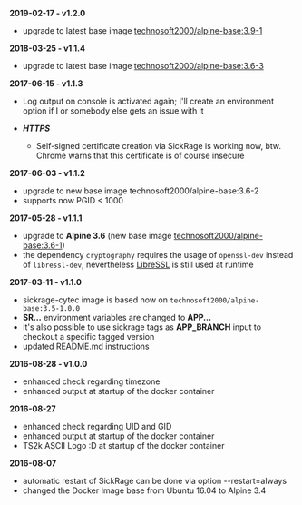 **2019-02-17 - v1.2.0**

 * upgrade to latest base image [technosoft2000/alpine-base:3.9-1](https://hub.docker.com/r/technosoft2000/alpine-base/)

**2018-03-25 - v1.1.4**

 * upgrade to latest base image [technosoft2000/alpine-base:3.6-3](https://hub.docker.com/r/technosoft2000/alpine-base/)

**2017-06-15 - v1.1.3**

 * Log output on console is activated again; I'll create an environment option if I or somebody else gets an issue with it 

 * **___HTTPS___**
   - Self-signed certificate creation via SickRage is working now, 
     btw. Chrome warns that this certificate is of course insecure

**2017-06-03 - v1.1.2**

 * upgrade to new base image technosoft2000/alpine-base:3.6-2
 * supports now PGID < 1000

**2017-05-28 - v1.1.1**

 * upgrade to __Alpine 3.6__ (new base image [technosoft2000/alpine-base:3.6-1](https://hub.docker.com/r/technosoft2000/alpine-base/))
 * the dependency ```cryptography``` requires the usage of ```openssl-dev``` instead of ```libressl-dev```, nevertheless [LibreSSL](https://www.libressl.org/) is still used at runtime

**2017-03-11 - v1.1.0**

 * sickrage-cytec image is based now on ```technosoft2000/alpine-base:3.5-1.0.0```
 * __SR...__ environment variables are changed to __APP...__
 * it's also possible to use sickrage tags as __APP_BRANCH__ input to checkout a specific tagged version
 * updated README.md instructions

**2016-08-28 - v1.0.0**

 * enhanced check regarding timezone
 * enhanced output at startup of the docker container

**2016-08-27**

 * enhanced check regarding UID and GID
 * enhanced output at startup of the docker container
 * TS2k ASCII Logo :D at startup of the docker container

**2016-08-07**

 * automatic restart of SickRage can be done via option --restart=always
 * changed the Docker Image base from Ubuntu 16.04 to Alpine 3.4